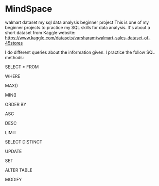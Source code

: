 # MindSpace
walmart dataset my sql data analysis beginner project
This is one of my beginner projects to practice my SQL skills for data analysis. It's about a short dataset from Kaggle website: https://www.kaggle.com/datasets/varsharam/walmart-sales-dataset-of-45stores

I do different queries about the information given. I practice the follow SQL methods:

SELECT * FROM

WHERE

MAX()

MIN()

ORDER BY

ASC

DESC

LIMIT

SELECT DISTINCT

UPDATE

SET

ALTER TABLE

MODIFY
